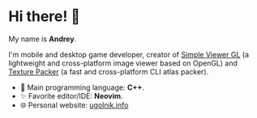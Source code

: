 # Hi there! 👋

My name is **Andrey**.

I'm mobile and desktop game developer, creator of [Simple Viewer GL](https://github.com/andreyugolnik/simple-viewer-gl) (a lightweight and cross-platform image viewer based on OpenGL) and [Texture Packer](https://github.com/andreyugolnik/texture-packer) (a fast and cross-platform CLI atlas packer).

- 🚀 Main programming language: **C++**.
- ✨ Favorite editor/IDE: **Neovim**.
- 🌐 Personal website: [ugolnik.info](https://www.ugolnik.info)
